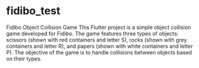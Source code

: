 # fidibo_test

Fidibo Object Collision Game
This Flutter project is a simple object collision game developed for Fidibo. The game features three types of objects: scissors (shown with red containers and letter S), rocks (shown with grey containers and letter R), and papers (shown with white containers and letter P). The objective of the game is to handle collisions between objects based on their types.
